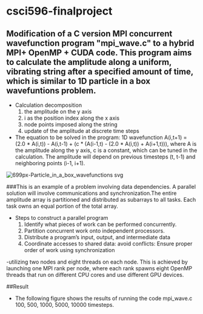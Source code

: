 # csci596-finalproject
## Modification of a C version MPI concurrent wavefunction program "mpi_wave.c" to a hybrid MPI+ OpenMP + CUDA code. This program aims to calculate the amplitude along a uniform, vibrating string after a specified amount of time, which is similar to 1D particle in a box wavefuntions problem.
- Calculation decomposition
  1. the amplitude on the y axis
  2. i as the position index along the x axis
  3. node points imposed along the string
  4. update of the amplitude at discrete time steps
- The equation to be solved in the program: 1D wavefunction
   A(i,t+1) = (2.0 * A(i,t)) - A(i,t-1) + (c * (A(i-1,t) - (2.0 * A(i,t)) + A(i+1,t))), where A is the amplitude along the y axis, c is a constant, which can be tuned in the calculation. The amplitude will depend on previous timesteps (t, t-1) and neighboring points (i-1, i+1).

![699px-Particle_in_a_box_wavefunctions svg](https://user-images.githubusercontent.com/72051087/99919070-f8dcbb80-2ccf-11eb-8abf-a1fce3f2422f.png)

###This is an example of a problem involving data dependencies. A parallel solution will involve communications and synchronization.The entire amplitude array is partitioned and distributed as subarrays to all tasks. Each task owns an equal portion of the total array.

- Steps to construct a parallel program
  1. Identify what pieces of work can be performed concurrently. 
  2. Partition concurrent work onto independent processors. 
  3. Distribute a program’s input, output, and intermediate data
  4. Coordinate accesses to shared data: avoid conflicts: Ensure proper order of work using synchronization

 
-utilizing two nodes and eight threads on each node. This is achieved by launching one MPI rank per node, where each rank spawns eight OpenMP threads that run on different CPU cores and use different GPU devices.

##Result
- The following figure shows the results of running the code mpi_wave.c 100, 500, 1000, 5000, 10000 timesteps.


 
